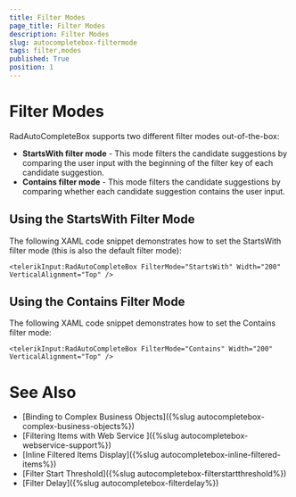 ```yaml
---
title: Filter Modes
page_title: Filter Modes
description: Filter Modes
slug: autocompletebox-filtermode
tags: filter,modes
published: True
position: 1
---
```


# Filter Modes

RadAutoCompleteBox supports two different filter modes out-of-the-box:
        

* **StartsWith filter mode** - This mode filters the candidate suggestions by comparing the user input with the beginning of the filter key of each candidate suggestion.
* **Contains filter mode** - This mode filters the candidate suggestions by comparing whether each candidate suggestion contains the user input.

## Using the StartsWith Filter Mode

The following XAML code snippet demonstrates how to set the StartsWith filter mode (this is also the default filter mode):

	<telerikInput:RadAutoCompleteBox FilterMode="StartsWith" Width="200" VerticalAlignment="Top" />

## Using the Contains Filter Mode

The following XAML code snippet demonstrates how to set the Contains filter mode:

	<telerikInput:RadAutoCompleteBox FilterMode="Contains" Width="200" VerticalAlignment="Top" />

# See Also

 * [Binding to Complex Business Objects]({%slug autocompletebox-complex-business-objects%})
 * [Filtering Items with Web Service ]({%slug autocompletebox-webservice-support%})
 * [Inline Filtered Items Display]({%slug autocompletebox-inline-filtered-items%})
 * [Filter Start Threshold]({%slug autocompletebox-filterstartthreshold%})
 * [Filter Delay]({%slug autocompletebox-filterdelay%})
